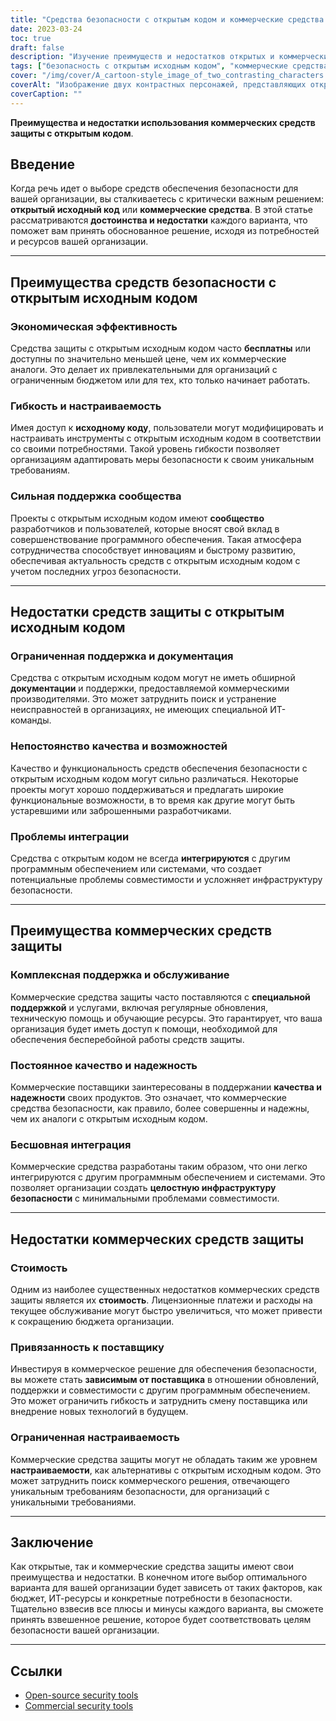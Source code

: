```yaml
---
title: "Средства безопасности с открытым кодом и коммерческие средства защиты: Плюсы и минусы"
date: 2023-03-24
toc: true
draft: false
description: "Изучение преимуществ и недостатков открытых и коммерческих средств защиты поможет вам принять обоснованное решение для стратегии безопасности вашей организации."
tags: ["безопасность с открытым исходным кодом", "коммерческие средства защиты", "экономическая эффективность", "гибкость", "настраиваемость", "поддержка сообщества", "ограниченная поддержка", "документация", "проблемы интеграции", "качество и надежность", "бесшовная интеграция", "блокировка поставщиков", "ИТ-ресурсы", "инфраструктура безопасности", "решения по безопасности", "бюджетные ограничения", "уникальные требования", "совместимость программного обеспечения", "цели безопасности", "принятие решений"]
cover: "/img/cover/A_cartoon-style_image_of_two_contrasting_characters.png"
coverAlt: "Изображение двух контрастных персонажей, представляющих открытые и коммерческие средства защиты, стоящих на противоположных сторонах сбалансированных весов, символизирующих плюсы и минусы каждого варианта."
coverCaption: ""
---
```


**Преимущества и недостатки использования коммерческих средств защиты с открытым кодом**.

## Введение

Когда речь идет о выборе средств обеспечения безопасности для вашей организации, вы сталкиваетесь с критически важным решением: **открытый исходный код** или **коммерческие средства**. В этой статье рассматриваются **достоинства и недостатки** каждого варианта, что поможет вам принять обоснованное решение, исходя из потребностей и ресурсов вашей организации.

______

## Преимущества средств безопасности с открытым исходным кодом

### Экономическая эффективность

Средства защиты с открытым исходным кодом часто **бесплатны** или доступны по значительно меньшей цене, чем их коммерческие аналоги. Это делает их привлекательными для организаций с ограниченным бюджетом или для тех, кто только начинает работать.

### Гибкость и настраиваемость

Имея доступ к **исходному коду**, пользователи могут модифицировать и настраивать инструменты с открытым исходным кодом в соответствии со своими потребностями. Такой уровень гибкости позволяет организациям адаптировать меры безопасности к своим уникальным требованиям.

### Сильная поддержка сообщества

Проекты с открытым исходным кодом имеют **сообщество** разработчиков и пользователей, которые вносят свой вклад в совершенствование программного обеспечения. Такая атмосфера сотрудничества способствует инновациям и быстрому развитию, обеспечивая актуальность средств с открытым исходным кодом с учетом последних угроз безопасности.

______

## Недостатки средств защиты с открытым исходным кодом

### Ограниченная поддержка и документация

Средства с открытым исходным кодом могут не иметь обширной **документации** и поддержки, предоставляемой коммерческими производителями. Это может затруднить поиск и устранение неисправностей в организациях, не имеющих специальной ИТ-команды.

### Непостоянство качества и возможностей

Качество и функциональность средств обеспечения безопасности с открытым исходным кодом могут сильно различаться. Некоторые проекты могут хорошо поддерживаться и предлагать широкие функциональные возможности, в то время как другие могут быть устаревшими или заброшенными разработчиками.

### Проблемы интеграции

Средства с открытым кодом не всегда **интегрируются** с другим программным обеспечением или системами, что создает потенциальные проблемы совместимости и усложняет инфраструктуру безопасности.

______

## Преимущества коммерческих средств защиты

### Комплексная поддержка и обслуживание

Коммерческие средства защиты часто поставляются с **специальной поддержкой** и услугами, включая регулярные обновления, техническую помощь и обучающие ресурсы. Это гарантирует, что ваша организация будет иметь доступ к помощи, необходимой для обеспечения бесперебойной работы средств защиты.

### Постоянное качество и надежность

Коммерческие поставщики заинтересованы в поддержании **качества и надежности** своих продуктов. Это означает, что коммерческие средства безопасности, как правило, более совершенны и надежны, чем их аналоги с открытым исходным кодом.

### Бесшовная интеграция

Коммерческие средства разработаны таким образом, что они легко интегрируются с другим программным обеспечением и системами. Это позволяет организации создать **целостную инфраструктуру безопасности** с минимальными проблемами совместимости.

______

## Недостатки коммерческих средств защиты

### Стоимость

Одним из наиболее существенных недостатков коммерческих средств защиты является их **стоимость**. Лицензионные платежи и расходы на текущее обслуживание могут быстро увеличиться, что может привести к сокращению бюджета организации.

### Привязанность к поставщику

Инвестируя в коммерческое решение для обеспечения безопасности, вы можете стать **зависимым от поставщика** в отношении обновлений, поддержки и совместимости с другим программным обеспечением. Это может ограничить гибкость и затруднить смену поставщика или внедрение новых технологий в будущем.

### Ограниченная настраиваемость

Коммерческие средства защиты могут не обладать таким же уровнем **настраиваемости**, как альтернативы с открытым исходным кодом. Это может затруднить поиск коммерческого решения, отвечающего уникальным требованиям безопасности, для организаций с уникальными требованиями.

______

## Заключение

Как открытые, так и коммерческие средства защиты имеют свои преимущества и недостатки. В конечном итоге выбор оптимального варианта для вашей организации будет зависеть от таких факторов, как бюджет, ИТ-ресурсы и конкретные потребности в безопасности. Тщательно взвесив все плюсы и минусы каждого варианта, вы сможете принять взвешенное решение, которое будет соответствовать целям безопасности вашей организации.

______

## Ссылки

- [Open-source security tools](https://en.wikipedia.org/wiki/Open-source_software_security)
- [Commercial security tools](https://en.wikipedia.org/wiki/Computer_security_software)
